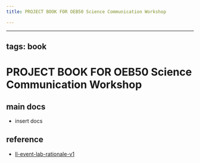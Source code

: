 ```yaml
---
title: PROJECT BOOK FOR OEB50 Science Communication Workshop

---
```



---
tags: book
---

PROJECT BOOK FOR OEB50 Science Communication Workshop
===

main docs
---

- insert docs

reference
---

- [ll-event-lab-rationale-v1](/AunryFEcRm6SG8qAbHAyIw)

